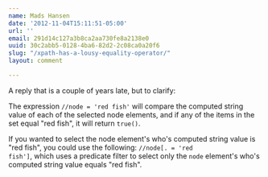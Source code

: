 ```yaml
---
name: Mads Hansen
date: '2012-11-04T15:11:51-05:00'
url: ''
email: 291d14c127a3b8ca2aa730fe8a2138e0
uuid: 30c2abb5-0128-4ba6-82d2-2c08ca0a20f6
slug: "/xpath-has-a-lousy-equality-operator/"
layout: comment

---
```


A reply that is a couple of years late, but to clarify:

The expression <code>//node = 'red fish'</code> will compare the computed string value of each of the selected node elements, and if any of the items in the set equal "red fish", it will return <code>true()</code>.

If you wanted to select the node element's who's computed string value is "red fish", you could use the following:
<code>//node[. = 'red fish']</code>, which uses a predicate filter to select only the <code>node</code> element's who's computed string value equals "red fish".
